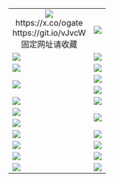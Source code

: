 <table>
  <tr></tr>
  <tr>
    <td align=center><img src="https://da4wqjj5xtwp9.cloudfront.net/Up/oGate.jpg" />
      <br>https://x.co/ogate<br>https://git.io/vJvcW<br>固定网址请收藏</td>
    <td align=center><img src="https://da4wqjj5xtwp9.cloudfront.net/Up/0WMEW.jpg" /></td>
  </tr>
  <tr>
    <td><a href="https://da4wqjj5xtwp9.cloudfront.net" target="_blank"><img src="https://da4wqjj5xtwp9.cloudfront.net/Up/0WMDT.jpg" /></a></td>
    <td><a href="https://da4wqjj5xtwp9.cloudfront.net/oNote.aspx?id=oNote" target="_blank"><img src="https://da4wqjj5xtwp9.cloudfront.net/Up/0WZTT.jpg" /></a></td>
  </tr>
  <tr>
    <td><a href="https://da4wqjj5xtwp9.cloudfront.net/onUP.aspx?name=https://d2jbwlibtxvh4m.cloudfront.net/523" target="_blank"><img src="https://da4wqjj5xtwp9.cloudfront.net/Up/0DTW.jpg"/></a></td>
    <td><a href="https://da4wqjj5xtwp9.cloudfront.net/ogST.aspx" target="_blank"><img src="https://da4wqjj5xtwp9.cloudfront.net/Up/ST.jpg"/></a></td>
  </tr>
  <tr>
    <td rowspan=2><a href="https://da4wqjj5xtwp9.cloudfront.net/ogUP.aspx?name=WJ.mp4" target="_blank"><img src="https://da4wqjj5xtwp9.cloudfront.net/Up/WJ.jpg" /></a></td>
    <td><a href="https://da4wqjj5xtwp9.cloudfront.net/ogUP.aspx?name=DKC.mp4&count=15" target="_blank"><img src="https://da4wqjj5xtwp9.cloudfront.net/Up/DKC.jpg" /></a></td> 
  </tr>
  <tr>
    <td><a href="https://da4wqjj5xtwp9.cloudfront.net/ogUP.aspx?name=LRWS.mp4&count=6B:12,5A:10,5B:35,4A:14,4B:19,3A:10,3B:26,2A:16,2B:21,1A:23,1B:29" target="_blank"><img src="https://da4wqjj5xtwp9.cloudfront.net/Up/LRWS.jpg" /></a></td>
  </tr>
  <tr>
    <td><a href="https://da4wqjj5xtwp9.cloudfront.net/ogUP.aspx?name=3MSTT.mp4&count=17" target="_blank"><img src="https://da4wqjj5xtwp9.cloudfront.net/Up/3MSTT.jpg" /></a></td>
    <td><a href="https://da4wqjj5xtwp9.cloudfront.net/ogUP.aspx?name=XTFY.mp4&count=24" target="_blank"><img src="https://da4wqjj5xtwp9.cloudfront.net/Up/XTFY.jpg" /></a></td>
  </tr>
  <tr>
    <td><a href="https://da4wqjj5xtwp9.cloudfront.net/ogUP.aspx?name=JQR.mp4&count=2" target="_blank"><img src="https://da4wqjj5xtwp9.cloudfront.net/Up/JQR.jpg" /></a></td>   
    <td rowspan=2><a href="https://da4wqjj5xtwp9.cloudfront.net/ogUP.aspx?name=JP.mp4&count=9" target="_blank"><img src="https://da4wqjj5xtwp9.cloudfront.net/Up/JP.jpg" /></td>
  </tr>
  <tr>
    <td><a href="https://da4wqjj5xtwp9.cloudfront.net/ogUP.aspx?name=CYKJ.mp4" target="_blank"><img src="https://da4wqjj5xtwp9.cloudfront.net/Up/CYKJ.jpg" /></a></td>
  </tr>
  <tr>
    <td><a href="https://da4wqjj5xtwp9.cloudfront.net/ogUP.aspx?name=4SZG.mp4&count=05:15,04:20&current=05:13" target="_blank"><img src="https://da4wqjj5xtwp9.cloudfront.net/Up/4SZG0.jpg" /></a></td>
    <td><a href="https://da4wqjj5xtwp9.cloudfront.net/ogUP.aspx?name=4SDJ.mp4&count=05:38,04:52&current=05:37" target="_blank"><img src="https://da4wqjj5xtwp9.cloudfront.net/Up/4SDJ0.jpg" /></a></td>
  </tr>
  <tr>
    <td><a href="https://da4wqjj5xtwp9.cloudfront.net/ogUP.aspx?name=FG.zip" target="_blank"><img src="https://da4wqjj5xtwp9.cloudfront.net/Up/FG.jpg" /></a></td>
    <td><a href="https://da4wqjj5xtwp9.cloudfront.net/ogUP.aspx?name=FGA.apk" target="_blank"><img src="https://da4wqjj5xtwp9.cloudfront.net/Up/FGA.jpg" /></a></td>
  </tr>
  <tr>
    <td><a href="https://da4wqjj5xtwp9.cloudfront.net/ogUP.aspx?name=U.zip" target="_blank"><img src="https://da4wqjj5xtwp9.cloudfront.net/Up/U.jpg" /></a></td>
    <td><a href="https://da4wqjj5xtwp9.cloudfront.net/ogUP.aspx?name=UA.apk" target="_blank"><img src="https://da4wqjj5xtwp9.cloudfront.net/Up/UA.jpg" /></a></td>
  </tr>
  <tr>
    <td><a href="https://da4wqjj5xtwp9.cloudfront.net/ogUP.aspx?name=0iPPOTV.zip" target="_blank"><img src="https://da4wqjj5xtwp9.cloudfront.net/Up/0iPPOTV.jpg" /></a></td>
    <td><a href="https://da4wqjj5xtwp9.cloudfront.net/ogUP.aspx?name=0iNTD.apk" target="_blank"><img src="https://da4wqjj5xtwp9.cloudfront.net/Up/0iNTD.jpg" /></a></td>
  </tr>
</table>
